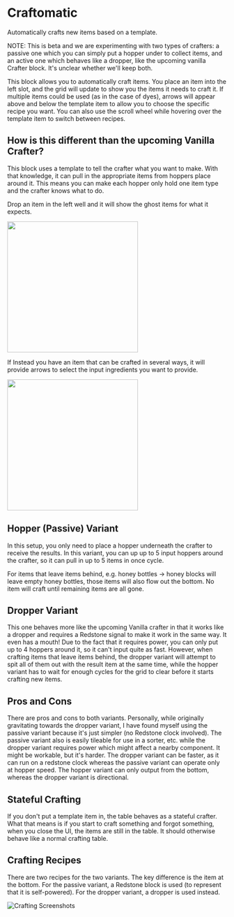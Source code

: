 # Craftomatic

Automatically crafts new items based on a template.

NOTE: This is beta and we are experimenting with two types of crafters: a passive one which you can simply
put a hopper under to collect items, and an active one which behaves like a dropper, like the upcoming
vanilla Crafter block. It's unclear whether we'll keep both.

This block allows you to automatically craft items. You place an item into the left slot, and the grid will
update to show you the items it needs to craft it. If multiple items could be used (as in the case of dyes),
arrows will appear above and below the template item to allow you to choose the specific recipe you want. You
can also use the scroll wheel while hovering over the template item to switch between recipes.

## How is this different than the upcoming Vanilla Crafter?
This block uses a template to tell the crafter what you want to make. With that knowledge, it can pull in the
appropriate items from hoppers place around it. This means you can make each hopper only hold one item type
and the crafter knows what to do.

Drop an item in the left well and it will show the ghost items for what it expects.

<img src="https://i.imgur.com/7gkzZam.png" width="300px"/>

If Instead you have an item that can be crafted in several ways, it will provide arrows to select the input
ingredients you want to provide.

<img src="https://i.imgur.com/j3xyxZW.png" width="300px"/>

## Hopper (Passive) Variant
In this setup, you only need to place a hopper underneath the crafter to receive the results. In this variant,
you can up up to 5 input hoppers around the crafter, so it can pull in up to 5 items in once cycle.

For items that leave items behind, e.g. honey bottles -> honey blocks will leave empty honey bottles, those
items will also flow out the bottom. No item will craft until remaining items are all gone.

## Dropper Variant
This one behaves more like the upcoming Vanilla crafter in that it works like a dropper and requires a Redstone
signal to make it work in the same way. It even has a mouth! Due to the fact that it requires power, you can
only put up to 4 hoppers around it, so it can't input quite as fast. However, when crafting items that leave
items behind, the dropper variant will attempt to spit all of them out with the result item at the same time,
while the hopper variant has to wait for enough cycles for the grid to clear before it starts crafting new
items.

## Pros and Cons
There are pros and cons to both variants. Personally, while originally gravitating towards the dropper variant, I
have found myself using the passive variant because it's just simpler (no Redstone clock involved). The passive
variant also is easily tileable for use in a sorter, etc. while the dropper variant requires power which might affect
a nearby component. It might be workable, but it's harder. The dropper variant can be faster, as it can run on a
redstone clock whereas the passive variant can operate only at hopper speed. The hopper variant can only output from
the bottom, whereas the dropper variant is directional. 

## Stateful Crafting
If you don't put a template item in, the table behaves as a stateful crafter. What that means is if you start
to craft something and forgot something, when you close the UI, the items are still in the table. It should
otherwise behave like a normal crafting table.

## Crafting Recipes
There are two recipes for the two variants. The key difference is the item at the bottom. For the passive 
variant, a Redstone block is used (to represent that it is self-powered). For the dropper variant, a dropper
is used instead.

![Crafting Screenshots](https://i.imgur.com/DQ0Bn25.png)

